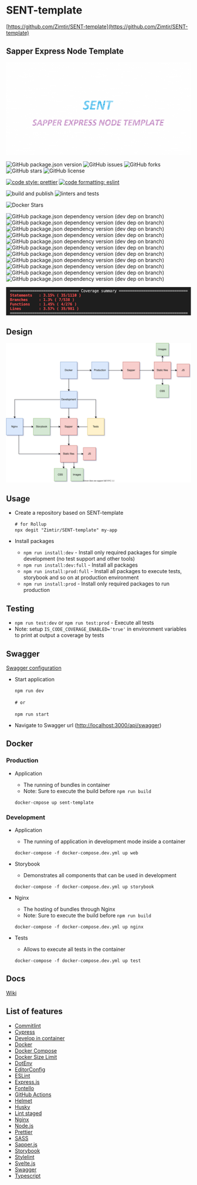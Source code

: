 # SENT-template

[https://github.com/Zimtir/SENT-template](https://github.com/Zimtir/SENT-template)

## Sapper Express Node Template

![Logo](https://github.com/Zimtir/SENT-template/blob/master/public/assets/img/logo.png?raw=true)

![GitHub package.json version](https://img.shields.io/github/package-json/v/Zimtir/SENT-template?style=for-the-badge)
![GitHub issues](https://img.shields.io/github/issues/Zimtir/SENT-template)
![GitHub forks](https://img.shields.io/github/forks/Zimtir/SENT-template)
![GitHub stars](https://img.shields.io/github/stars/Zimtir/SENT-template)
![GitHub license](https://img.shields.io/github/license/Zimtir/SENT-template)

[![code style: prettier](https://img.shields.io/badge/code_style-prettier-ff69b4.svg?style=flat-square)](https://github.com/prettier/prettier?style=for-the-badge)
[![code formatting: eslint](https://img.shields.io/badge/code%20linter-eslint-brightgreen?style=flat-square)](https://github.com/eslint/eslint?style=for-the-badge)

![build and publish](https://github.com/Zimtir/SENT-template/workflows/build%20and%20publish/badge.svg?style=for-the-badge)
![linters and tests](https://github.com/Zimtir/SENT-template/workflows/linters%20and%20tests/badge.svg?style=for-the-badge)

![Docker Stars](https://img.shields.io/docker/stars/9e3u2f0b1/sent-template?logo=Docker&style=for-the-badge)

![GitHub package.json dependency version (dev dep on branch)](https://img.shields.io/github/package-json/dependency-version/Zimtir/sent-template/dev/rollup?color=green&style=for-the-badge)
![GitHub package.json dependency version (dev dep on branch)](https://img.shields.io/github/package-json/dependency-version/Zimtir/sent-template/dev/sapper?color=green&style=for-the-badge)
![GitHub package.json dependency version (dev dep on branch)](https://img.shields.io/github/package-json/dependency-version/Zimtir/sent-template/dev/svelte?color=green&style=for-the-badge)
![GitHub package.json dependency version (dev dep on branch)](https://img.shields.io/github/package-json/dependency-version/Zimtir/sent-template/dev/eslint?color=green&style=for-the-badge)
![GitHub package.json dependency version (dev dep on branch)](https://img.shields.io/github/package-json/dependency-version/Zimtir/sent-template/dev/fontello-cli?color=green&style=for-the-badge)
![GitHub package.json dependency version (dev dep on branch)](https://img.shields.io/github/package-json/dependency-version/Zimtir/sent-template/dev/prettier?color=green&style=for-the-badge)
![GitHub package.json dependency version (dev dep on branch)](https://img.shields.io/github/package-json/dependency-version/Zimtir/sent-template/dev/typescript?color=green&style=for-the-badge)
![GitHub package.json dependency version (dev dep on branch)](https://img.shields.io/github/package-json/dependency-version/Zimtir/sent-template/dev/@storybook/svelte?color=green&style=for-the-badge)
![GitHub package.json dependency version (dev dep on branch)](https://img.shields.io/github/package-json/dependency-version/Zimtir/sent-template/dev/dotenv?color=green&style=for-the-badge)
![GitHub package.json dependency version (dev dep on branch)](https://img.shields.io/github/package-json/dependency-version/Zimtir/sent-template/dev/cypress?color=green&style=for-the-badge)
![GitHub package.json dependency version (dev dep on branch)](https://img.shields.io/github/package-json/dependency-version/Zimtir/sent-template/swagger-ui-express?color=green&style=for-the-badge)

![Coverage by tests](https://github.com/Zimtir/SENT-template/blob/master/public/assets/img/coverage.png?raw=true)

## Design

![Design](./design/architecture.svg)

## Usage

- Create a repository based on SENT-template

  ```shell
  # for Rollup
  npx degit "Zimtir/SENT-template" my-app
  ```

- Install packages
  - `npm run install:dev` - Install only required packages for simple development (no test support and other tools)
  - `npm run install:dev:full` - Install all packages
  - `npm run install:prod:full` - Install all packages to execute tests, storybook and so on at production environment
  - `npm run install:prod` - Install only required packages to run production

## Testing

- `npm run test:dev` or `npm run test:prod` - Execute all tests
- Note: setup `IS_CODE_COVERAGE_ENABLED='true'` in environment variables to print at output a coverage by tests

## Swagger

[Swagger configuration](./design/swagger.json)

- Start application

  ```shell
  npm run dev

  # or

  npm run start
  ```

- Navigate to Swagger url (<http://localhost:3000/api/swagger>)

## Docker

### Production

- Application

  - The running of bundles in container
  - Note: Sure to execute the build before `npm run build`

  ```shell
  docker-cmpose up sent-template
  ```

### Development

- Application

  - The running of application in development mode inside a container

  ```shell
  docker-compose -f docker-compose.dev.yml up web
  ```

- Storybook

  - Demonstrates all components that can be used in development

  ```shell
  docker-compose -f docker-compose.dev.yml up storybook
  ```

- Nginx

  - The hosting of bundles through Nginx
  - Note: Sure to execute the build before `npm run build`

  ```shell
  docker-compose -f docker-compose.dev.yml up nginx
  ```

- Tests

  - Allows to execute all tests in the container

  ```shell
  docker-compose -f docker-compose.dev.yml up test
  ```

## Docs

[Wiki](https://github.com/Zimtir/SENT-template/wiki)

## List of features

- [Commitlint](https://github.com/conventional-changelog/commitlint)
- [Cypress](https://docs.cypress.io/guides/overview/why-cypress.html#In-a-nutshell)
- [Develop in container](https://code.visualstudio.com/docs/remote/containers)
- [Docker](https://www.docker.com/)
- [Docker Compose](https://docs.docker.com/compose/)
- [Docker Size Limit](https://github.com/marketplace/actions/docker-image-size-limit)
- [DotEnv](https://github.com/motdotla/dotenv)
- [EditorConfig](https://editorconfig.org/)
- [ESLint](https://eslint.org/)
- [Express.js](https://www.npmjs.com/package/express)
- [Fontello](http://fontello.com/)
- [GitHub Actions](https://docs.github.com/en/actions)
- [Helmet](https://helmetjs.github.io/)
- [Husky](https://github.com/typicode/husky)
- [Lint staged](https://github.com/okonet/lint-staged)
- [Nginx](https://nginx.org/)
- [Node.js](https://nodejs.org/en/)
- [Prettier](https://prettier.io/)
- [SASS](https://sass-lang.com/documentation)
- [Sapper.js](https://sapper.svelte.dev/)
- [Storybook](https://storybook.js.org/)
- [Stylelint](https://github.com/stylelint/stylelint)
- [Svelte.js](https://svelte.dev/)
- [Swagger](https://swagger.io)
- [Typescript](https://www.typescriptlang.org/)
